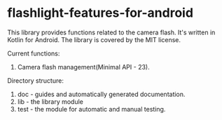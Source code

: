 # flashlight-features-for-android

This library provides functions related to the camera flash.
It's written in Kotlin for Android.
The library is covered by the MIT license.

Current functions:
1. Camera flash management(Minimal API - 23).

Directory structure:
1. doc - guides and automatically generated documentation.
2. lib - the library module
3. test - the module for automatic and manual testing.
